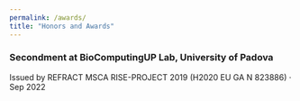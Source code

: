 ```yaml
---
permalink: /awards/
title: "Honors and Awards"
---
```


### Secondment at BioComputingUP Lab, University of Padova
Issued by REFRACT MSCA RISE-PROJECT 2019 (H2020 EU GA N 823886) · Sep 2022


